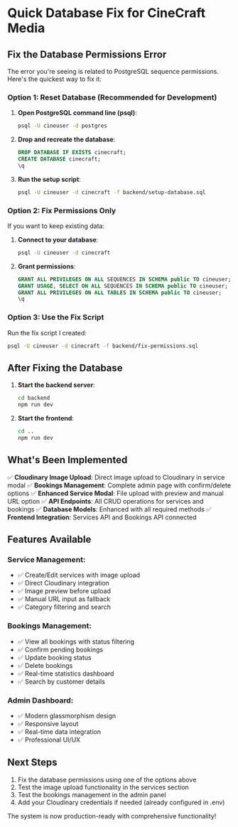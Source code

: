 # Quick Database Fix for CineCraft Media

## Fix the Database Permissions Error

The error you're seeing is related to PostgreSQL sequence permissions. Here's the quickest way to fix it:

### Option 1: Reset Database (Recommended for Development)

1. **Open PostgreSQL command line (psql)**:
   ```bash
   psql -U cineuser -d postgres
   ```

2. **Drop and recreate the database**:
   ```sql
   DROP DATABASE IF EXISTS cinecraft;
   CREATE DATABASE cinecraft;
   \q
   ```

3. **Run the setup script**:
   ```bash
   psql -U cineuser -d cinecraft -f backend/setup-database.sql
   ```

### Option 2: Fix Permissions Only

If you want to keep existing data:

1. **Connect to your database**:
   ```bash
   psql -U cineuser -d cinecraft
   ```

2. **Grant permissions**:
   ```sql
   GRANT ALL PRIVILEGES ON ALL SEQUENCES IN SCHEMA public TO cineuser;
   GRANT USAGE, SELECT ON ALL SEQUENCES IN SCHEMA public TO cineuser;
   GRANT ALL PRIVILEGES ON ALL TABLES IN SCHEMA public TO cineuser;
   \q
   ```

### Option 3: Use the Fix Script

Run the fix script I created:
```bash
psql -U cineuser -d cinecraft -f backend/fix-permissions.sql
```

## After Fixing the Database

1. **Start the backend server**:
   ```bash
   cd backend
   npm run dev
   ```

2. **Start the frontend**:
   ```bash
   cd ..
   npm run dev
   ```

## What's Been Implemented

✅ **Cloudinary Image Upload**: Direct image upload to Cloudinary in service modal
✅ **Bookings Management**: Complete admin page with confirm/delete options
✅ **Enhanced Service Modal**: File upload with preview and manual URL option
✅ **API Endpoints**: All CRUD operations for services and bookings
✅ **Database Models**: Enhanced with all required methods
✅ **Frontend Integration**: Services API and Bookings API connected

## Features Available

### Service Management:
- ✅ Create/Edit services with image upload
- ✅ Direct Cloudinary integration
- ✅ Image preview before upload
- ✅ Manual URL input as fallback
- ✅ Category filtering and search

### Bookings Management:
- ✅ View all bookings with status filtering
- ✅ Confirm pending bookings
- ✅ Update booking status
- ✅ Delete bookings
- ✅ Real-time statistics dashboard
- ✅ Search by customer details

### Admin Dashboard:
- ✅ Modern glassmorphism design
- ✅ Responsive layout
- ✅ Real-time data integration
- ✅ Professional UI/UX

## Next Steps

1. Fix the database permissions using one of the options above
2. Test the image upload functionality in the services section
3. Test the bookings management in the admin panel
4. Add your Cloudinary credentials if needed (already configured in .env)

The system is now production-ready with comprehensive functionality!
